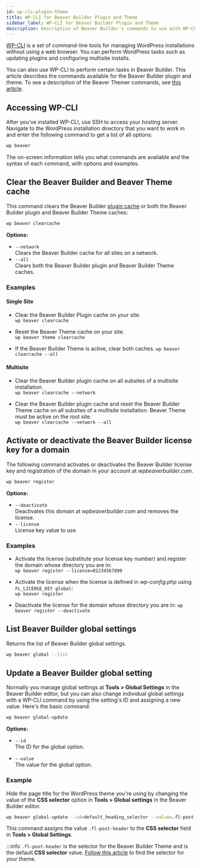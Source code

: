 ```yaml
---
id: wp-cli-plugin-theme
title: WP-CLI for Beaver Builder Plugin and Theme
sidebar_label: WP-CLI for Beaver Builder Plugin and Theme
description: Description of Beaver Builder's commands to use with WP-CLI.
---
```


[WP-CLI](https://wp-cli.org/) is a set of command-line tools for managing
WordPress installations without using a web browser. You can perform WordPress tasks such as updating plugins and configuring multisite installs. 

You can also use WP-CLI to perform certain tasks in Beaver Builder. This article describes the commands available for the Beaver Builder plugin and theme. To see a description of the Beaver Themer commands, see [this article](/beaver-themer/developer/wp-cli-for-beaver-themer.md).

## Accessing WP-CLI

After you've installed WP-CLI, use SSH to access your hosting server. Navigate to the WordPress installation directory that you want to work in and enter the following command to get a list of all options:

```bash
wp beaver
```

The on-screen information tells you what commands are available and the
syntax of each command, with options and examples.

## Clear the Beaver Builder and Beaver Theme cache

This command clears the Beaver Builder [plugin cache](/beaver-builder/troubleshooting/debugging/issue-fixer-clear-the-cache.md) or both the Beaver Builder plugin and Beaver Builder Theme caches:

```bash
wp beaver clearcache
```

**Options:**

*  `--network`  
Clears the Beaver Builder cache for all sites on a network.
*  `--all`  
Clears both the Beaver Builder plugin and Beaver Builder Theme caches.

### Examples

#### Single Site

* Clear the Beaver Builder Plugin cache on your site.  
`wp beaver clearcache`

* Reset the Beaver Theme cache on your site.  
`wp beaver theme clearcache`

* If the Beaver Builder Theme is active, clear both caches. 
`wp beaver clearcache --all`

#### Multisite

* Clear the Beaver Builder plugin cache on all subsites of a multisite installation.  
`wp beaver clearcache --network`

* Clear the Beaver Builder plugin cache and reset the Beaver Builder Theme cache on all subsites of a multisite installation. Beaver Theme must be active on the root site.  
`wp beaver clearcache --network --all`

##  Activate or deactivate the Beaver Builder license key for a domain

The following command activates or deactivates the Beaver Builder license key and registration of the domain in your account at *wpbeaverbuilder.com*.

```bash
wp beaver register
```

**Options:**

* `--deactivate`  
Deactivates this domain at *wpbeaverbuilder.com* and removes the license.
* `--license`  
License key value to use

### Examples

* Activate the license (substitute your license key number) and register the domain whose directory you are in:  
`wp beaver register --license=01234567890`

* Activate the license when the license is defined in *wp-config.php* using `FL_LICENSE_KEY global`:   
`wp beaver register`

* Deactivate the license for the domain whose directory you are in:
`wp beaver register --deactivate`

## List Beaver Builder global settings

Returns the list of Beaver Builder global settings.

```bash
wp beaver global --list
```

## Update a Beaver Builder global setting

Normally you manage global settings at **Tools > Global Settings** in the Beaver Builder editor, but you can also change individual global settings with a WP-CLI command by using the setting's ID and assigning a new value. Here's the basic command:

```bash
wp beaver global-update
```

**Options:**

* `--id`  
The ID for the global option.

* `--value`  
The value for the global option.

### Example

Hide the page title for the WordPress theme you're using by changing the value of the **CSS selector** option in **Tools > Global settings** in the Beaver Builder editor.  

```bash
wp beaver global-update --id=default_heading_selector --value=.fl-post-header  
```
This command assigns the value `.fl-post-header` to the **CSS selector** field in **Tools > Global Settings**.

:::info
`.fl-post-header` is the selector for the Beaver Builder Theme and is the default **CSS selector** value. [Follow this article](/beaver-builder/getting-started/bb-editor-basics/show-or-hide-the-wordpress-page-title.md) to find the selector for your theme.